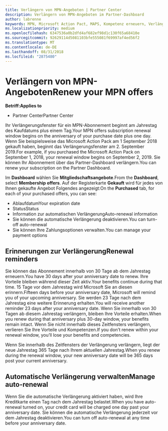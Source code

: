 ```yaml
---
title: Verlängern von MPN-Angeboten | Partner Center
description: Verlängern von MPN-Angeboten im Partner-Dashboard
author: labrenne
keywords: MPN, Microsoft Action Pact, MAPS, Kompetenz erneuern, Verlängerungsdatum
ms.localizationpriority: medium
ms.openlocfilehash: 6347536a0b2dfd4af682ef98d1c130f65a68410e
ms.sourcegitcommit: 92629114d5081103bfe555081f69997af4ed56f2
ms.translationtype: MT
ms.contentlocale: de-DE
ms.lasthandoff: 08/31/2018
ms.locfileid: "2875480"
---
```

# <a name="renew-your-mpn-offers"></a><span data-ttu-id="bc0ad-104">Verlängern von MPN-Angeboten</span><span class="sxs-lookup"><span data-stu-id="bc0ad-104">Renew your MPN offers</span></span>

**<span data-ttu-id="bc0ad-105">Betriff:</span><span class="sxs-lookup"><span data-stu-id="bc0ad-105">Applies to</span></span>**

- <span data-ttu-id="bc0ad-106">Partner Center</span><span class="sxs-lookup"><span data-stu-id="bc0ad-106">Partner Center</span></span>

<span data-ttu-id="bc0ad-107">Ihr Verlängerungsfenster für ein MPN-Abonnement beginnt am Jahrestag des Kaufdatums plus einem Tag.</span><span class="sxs-lookup"><span data-stu-id="bc0ad-107">Your MPN offers subscription renewal window begins on the anniversary of your purchase date plus one day.</span></span> <span data-ttu-id="bc0ad-108">Wenn Sie beispielsweise das Microsoft Action Pack am 1 September 2018 gekauft haben, beginnt das Verlängerungsfenster am 2. September 2019.</span><span class="sxs-lookup"><span data-stu-id="bc0ad-108">For example, if you purchased the Microsoft Action Pack on September 1, 2018, your renewal window begins on September 2, 2019.</span></span> <span data-ttu-id="bc0ad-109">Sie können Ihr Abonnement über das Partner-Dashboard verlängern.</span><span class="sxs-lookup"><span data-stu-id="bc0ad-109">You can renew your subscription on the Partner Dashboard.</span></span>

<span data-ttu-id="bc0ad-110">Im **Dashboard** wählen Sie **Mitgliedschaftsangebote**.</span><span class="sxs-lookup"><span data-stu-id="bc0ad-110">From the **Dashboard**, select **Membership offers**.</span></span>
<span data-ttu-id="bc0ad-111">Auf der Registerkarte **Gekauft** wird für jedes von Ihnen gekaufte Angebot Folgendes angezeigt:</span><span class="sxs-lookup"><span data-stu-id="bc0ad-111">On the **Purchased** tab, for each of your purchased offers, you can see:</span></span>

- <span data-ttu-id="bc0ad-112">Ablaufdatum</span><span class="sxs-lookup"><span data-stu-id="bc0ad-112">Your expiration date</span></span>
- <span data-ttu-id="bc0ad-113">Status</span><span class="sxs-lookup"><span data-stu-id="bc0ad-113">Status</span></span>
- <span data-ttu-id="bc0ad-114">Information zur automatischen Verlängerung</span><span class="sxs-lookup"><span data-stu-id="bc0ad-114">Auto-renewal information</span></span>
- <span data-ttu-id="bc0ad-115">Sie können die automatische Verlängerung deaktivieren.</span><span class="sxs-lookup"><span data-stu-id="bc0ad-115">You can turn-off auto-renewal</span></span>
- <span data-ttu-id="bc0ad-116">Sie können Ihre Zahlungsoptionen verwalten.</span><span class="sxs-lookup"><span data-stu-id="bc0ad-116">You can manage your payment options</span></span>

## <a name="renewal-reminders"></a><span data-ttu-id="bc0ad-117">Erinnerungen zur Verlängerung</span><span class="sxs-lookup"><span data-stu-id="bc0ad-117">Renewal reminders</span></span>

<span data-ttu-id="bc0ad-118">Sie können das Abonnement innerhalb von 30 Tage ab dem Jahrestag erneuern.</span><span class="sxs-lookup"><span data-stu-id="bc0ad-118">You have 30 days after your anniversary date to renew.</span></span> <span data-ttu-id="bc0ad-119">Ihre Vorteile bleiben während dieser Zeit aktiv.</span><span class="sxs-lookup"><span data-stu-id="bc0ad-119">Your benefits continue during that time.</span></span> <span data-ttu-id="bc0ad-120">15 Tage vor dem Jahrestag wird Microsoft Sie an diesen erinnern.</span><span class="sxs-lookup"><span data-stu-id="bc0ad-120">Fifteen days before your anniversary date, Microsoft will remind you of your upcoming anniversary.</span></span> <span data-ttu-id="bc0ad-121">Sie werden 23 Tage nach dem Jahrestag eine weitere Erinnerung erhalten.</span><span class="sxs-lookup"><span data-stu-id="bc0ad-121">You will receive another reminder 23 days after your anniversary date.</span></span> <span data-ttu-id="bc0ad-122">Wenn Sie innerhalb von 30 Tagen ab diesem Jahrestag verlängern, bleiben Ihre Vorteile erhalten.</span><span class="sxs-lookup"><span data-stu-id="bc0ad-122">When you renew during that anniversary plus 30-day window, your benefits remain intact.</span></span> <span data-ttu-id="bc0ad-123">Wenn Sie nicht innerhalb dieses Zeitfensters verlängern, verlieren Sie Ihre Vorteile und Kompetenzen.</span><span class="sxs-lookup"><span data-stu-id="bc0ad-123">If you don’t renew within your renewal window, you’ll lose your benefits and competencies.</span></span>

<span data-ttu-id="bc0ad-124">Wenn Sie innerhalb des Zeitfensters der Verlängerung verlängern, liegt der neue Jahrestag 365 Tage nach Ihrem aktuellen Jahrestag.</span><span class="sxs-lookup"><span data-stu-id="bc0ad-124">When you renew during the renewal window, your new anniversary date will be 365 days post your current anniversary.</span></span>

## <a name="manage-auto-renewal"></a><span data-ttu-id="bc0ad-125">Automatische Verlängerung verwalten</span><span class="sxs-lookup"><span data-stu-id="bc0ad-125">Manage auto-renewal</span></span>

<span data-ttu-id="bc0ad-126">Wenn Sie die automatische Verlängerung aktiviert haben, wird Ihre Kreditkarte einen Tag nach dem Jahrestag belastet.</span><span class="sxs-lookup"><span data-stu-id="bc0ad-126">When you have auto-renewal turned on, your credit card will be charged one day past your anniversary date.</span></span> <span data-ttu-id="bc0ad-127">Sie können die automatische Verlängerung jederzeit vor dem Jahrestag deaktivieren.</span><span class="sxs-lookup"><span data-stu-id="bc0ad-127">You can turn off auto-renewal at any time before your anniversary date.</span></span>